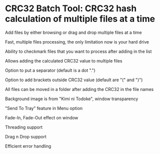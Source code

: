 # CRC32 Batch Tool: CRC32 hash calculation of multiple files at a time

Add files by either browsing or drag and drop multiple files at a time

Fast, multiple files processing, the only limitation now is your hard drive

Ability to checkmark files that you want to process after adding in the list

Allows adding the calculated CRC32 value to multiple files

Option to put a separator (default is a dot ".")

Option to add brackets outside CRC32 value (default are "(" and ")")

All files can be moved in a folder after adding the CRC32 in the file names

Background image is from "Kimi ni Todoke", window transparency

"Send To Tray" feature in Menu option

Fade-In, Fade-Out effect on window

Threading support

Drag n Drop support

Efficient error handling

